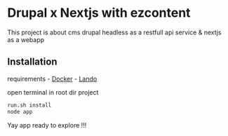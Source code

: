 # Drupal x Nextjs with ezcontent

This project is about cms drupal headless as a restfull api service & nextjs as a webapp

## Installation
requirements
    - [Docker](https://www.docker.com/products/docker-desktop/)
    - [Lando](https://docs.lando.dev/getting-started/installation.html)
    
open terminal in root dir project
```sh
run.sh install
node app
```

Yay app ready to explore !!!
